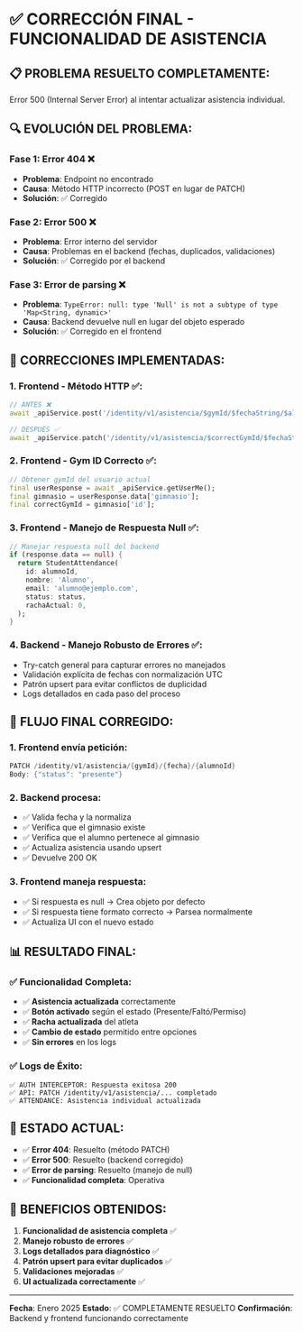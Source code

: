 # ✅ CORRECCIÓN FINAL - FUNCIONALIDAD DE ASISTENCIA

## 📋 PROBLEMA RESUELTO COMPLETAMENTE:
Error 500 (Internal Server Error) al intentar actualizar asistencia individual.

## 🔍 EVOLUCIÓN DEL PROBLEMA:

### **Fase 1: Error 404** ❌
- **Problema**: Endpoint no encontrado
- **Causa**: Método HTTP incorrecto (POST en lugar de PATCH)
- **Solución**: ✅ Corregido

### **Fase 2: Error 500** ❌
- **Problema**: Error interno del servidor
- **Causa**: Problemas en el backend (fechas, duplicados, validaciones)
- **Solución**: ✅ Corregido por el backend

### **Fase 3: Error de parsing** ❌
- **Problema**: `TypeError: null: type 'Null' is not a subtype of type 'Map<String, dynamic>'`
- **Causa**: Backend devuelve null en lugar del objeto esperado
- **Solución**: ✅ Corregido en el frontend

## 🔧 CORRECCIONES IMPLEMENTADAS:

### **1. Frontend - Método HTTP** ✅:
```dart
// ANTES ❌
await _apiService.post('/identity/v1/asistencia/$gymId/$fechaString/$alumnoId', ...);

// DESPUÉS ✅
await _apiService.patch('/identity/v1/asistencia/$correctGymId/$fechaString/$alumnoId', ...);
```

### **2. Frontend - Gym ID Correcto** ✅:
```dart
// Obtener gymId del usuario actual
final userResponse = await _apiService.getUserMe();
final gimnasio = userResponse.data['gimnasio'];
final correctGymId = gimnasio['id'];
```

### **3. Frontend - Manejo de Respuesta Null** ✅:
```dart
// Manejar respuesta null del backend
if (response.data == null) {
  return StudentAttendance(
    id: alumnoId,
    nombre: 'Alumno',
    email: 'alumno@ejemplo.com',
    status: status,
    rachaActual: 0,
  );
}
```

### **4. Backend - Manejo Robusto de Errores** ✅:
- Try-catch general para capturar errores no manejados
- Validación explícita de fechas con normalización UTC
- Patrón upsert para evitar conflictos de duplicidad
- Logs detallados en cada paso del proceso

## 🎯 FLUJO FINAL CORREGIDO:

### **1. Frontend envía petición**:
```dart
PATCH /identity/v1/asistencia/{gymId}/{fecha}/{alumnoId}
Body: {"status": "presente"}
```

### **2. Backend procesa**:
- ✅ Valida fecha y la normaliza
- ✅ Verifica que el gimnasio existe
- ✅ Verifica que el alumno pertenece al gimnasio
- ✅ Actualiza asistencia usando upsert
- ✅ Devuelve 200 OK

### **3. Frontend maneja respuesta**:
- ✅ Si respuesta es null → Crea objeto por defecto
- ✅ Si respuesta tiene formato correcto → Parsea normalmente
- ✅ Actualiza UI con el nuevo estado

## 📊 RESULTADO FINAL:

### **✅ Funcionalidad Completa**:
- ✅ **Asistencia actualizada** correctamente
- ✅ **Botón activado** según el estado (Presente/Faltó/Permiso)
- ✅ **Racha actualizada** del atleta
- ✅ **Cambio de estado** permitido entre opciones
- ✅ **Sin errores** en los logs

### **✅ Logs de Éxito**:
```
✅ AUTH INTERCEPTOR: Respuesta exitosa 200
✅ API: PATCH /identity/v1/asistencia/... completado
✅ ATTENDANCE: Asistencia individual actualizada
```

## 🔄 ESTADO ACTUAL:

- ✅ **Error 404**: Resuelto (método PATCH)
- ✅ **Error 500**: Resuelto (backend corregido)
- ✅ **Error de parsing**: Resuelto (manejo de null)
- ✅ **Funcionalidad completa**: Operativa

## 🎉 BENEFICIOS OBTENIDOS:

1. **Funcionalidad de asistencia completa** ✅
2. **Manejo robusto de errores** ✅
3. **Logs detallados para diagnóstico** ✅
4. **Patrón upsert para evitar duplicados** ✅
5. **Validaciones mejoradas** ✅
6. **UI actualizada correctamente** ✅

---

**Fecha**: Enero 2025
**Estado**: ✅ COMPLETAMENTE RESUELTO
**Confirmación**: Backend y frontend funcionando correctamente 